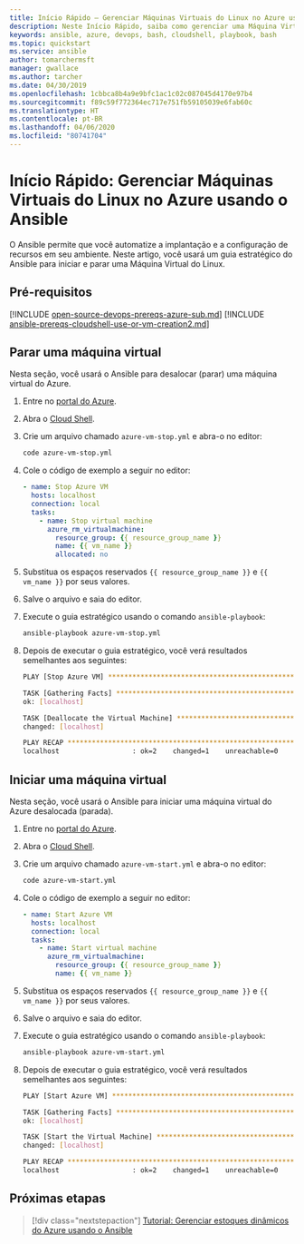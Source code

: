 ```yaml
---
title: Início Rápido – Gerenciar Máquinas Virtuais do Linux no Azure usando o Ansible
description: Neste Início Rápido, saiba como gerenciar uma Máquina Virtual do Linux no Azure usando o Ansible
keywords: ansible, azure, devops, bash, cloudshell, playbook, bash
ms.topic: quickstart
ms.service: ansible
author: tomarchermsft
manager: gwallace
ms.author: tarcher
ms.date: 04/30/2019
ms.openlocfilehash: 1cbbca8b4a9e9bfc1ac1c02c087045d4170e97b4
ms.sourcegitcommit: f89c59f772364ec717e751fb59105039e6fab60c
ms.translationtype: HT
ms.contentlocale: pt-BR
ms.lasthandoff: 04/06/2020
ms.locfileid: "80741704"
---
```

# <a name="quickstart-manage-linux-virtual-machines-in-azure-using-ansible"></a>Início Rápido: Gerenciar Máquinas Virtuais do Linux no Azure usando o Ansible

O Ansible permite que você automatize a implantação e a configuração de recursos em seu ambiente. Neste artigo, você usará um guia estratégico do Ansible para iniciar e parar uma Máquina Virtual do Linux. 

## <a name="prerequisites"></a>Pré-requisitos

[!INCLUDE [open-source-devops-prereqs-azure-sub.md](../../includes/open-source-devops-prereqs-azure-subscription.md)]
[!INCLUDE [ansible-prereqs-cloudshell-use-or-vm-creation2.md](../../includes/ansible-prereqs-cloudshell-use-or-vm-creation2.md)]

## <a name="stop-a-virtual-machine"></a>Parar uma máquina virtual

Nesta seção, você usará o Ansible para desalocar (parar) uma máquina virtual do Azure.

1. Entre no [portal do Azure](https://go.microsoft.com/fwlink/p/?LinkID=525040).

1. Abra o [Cloud Shell](/azure/cloud-shell/overview).

1. Crie um arquivo chamado `azure-vm-stop.yml` e abra-o no editor:

    ```bash
    code azure-vm-stop.yml
    ```

1. Cole o código de exemplo a seguir no editor:

    ```yaml
    - name: Stop Azure VM
      hosts: localhost
      connection: local
      tasks:
        - name: Stop virtual machine
          azure_rm_virtualmachine:
            resource_group: {{ resource_group_name }}
            name: {{ vm_name }}
            allocated: no
    ```

1. Substitua os espaços reservados `{{ resource_group_name }}` e `{{ vm_name }}` por seus valores.

1. Salve o arquivo e saia do editor.

1. Execute o guia estratégico usando o comando `ansible-playbook`:

    ```bash
    ansible-playbook azure-vm-stop.yml
    ```

1. Depois de executar o guia estratégico, você verá resultados semelhantes aos seguintes:

    ```bash
    PLAY [Stop Azure VM] ********************************************************

    TASK [Gathering Facts] ******************************************************
    ok: [localhost]

    TASK [Deallocate the Virtual Machine] ***************************************
    changed: [localhost]

    PLAY RECAP ******************************************************************
    localhost                  : ok=2    changed=1    unreachable=0    failed=0
    ```

## <a name="start-a-virtual-machine"></a>Iniciar uma máquina virtual

Nesta seção, você usará o Ansible para iniciar uma máquina virtual do Azure desalocada (parada).

1. Entre no [portal do Azure](https://go.microsoft.com/fwlink/p/?LinkID=525040).

1. Abra o [Cloud Shell](/azure/cloud-shell/overview).

1. Crie um arquivo chamado `azure-vm-start.yml` e abra-o no editor:

    ```bash
    code azure-vm-start.yml
    ```

1. Cole o código de exemplo a seguir no editor:

    ```yaml
    - name: Start Azure VM
      hosts: localhost
      connection: local
      tasks:
        - name: Start virtual machine
          azure_rm_virtualmachine:
            resource_group: {{ resource_group_name }}
            name: {{ vm_name }}
    ```

1. Substitua os espaços reservados `{{ resource_group_name }}` e `{{ vm_name }}` por seus valores.

1. Salve o arquivo e saia do editor.

1. Execute o guia estratégico usando o comando `ansible-playbook`:

    ```bash
    ansible-playbook azure-vm-start.yml
    ```

1. Depois de executar o guia estratégico, você verá resultados semelhantes aos seguintes:

    ```bash
    PLAY [Start Azure VM] ********************************************************

    TASK [Gathering Facts] ******************************************************
    ok: [localhost]

    TASK [Start the Virtual Machine] ********************************************
    changed: [localhost]

    PLAY RECAP ******************************************************************
    localhost                  : ok=2    changed=1    unreachable=0    failed=0
    ```

## <a name="next-steps"></a>Próximas etapas

> [!div class="nextstepaction"] 
> [Tutorial: Gerenciar estoques dinâmicos do Azure usando o Ansible](./dynamic-inventory-configure.md)
